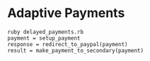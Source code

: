# Adaptive Payments

    ruby delayed_payments.rb
    payment = setup_payment
    response = redirect_to_paypal(payment)
    result = make_payment_to_secondary(payment)